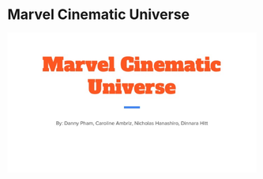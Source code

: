 # Marvel Cinematic Universe


<img src="https://github.com/dmhitt/Group1-Avengers/blob/main/Resources%20/Marvel-Presentation/Slide1.jpeg">
